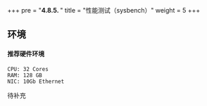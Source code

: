 +++
pre = "<b>4.8.5. </b>"
title = "性能测试（sysbench）"
weight = 5
+++

## 环境

#### 推荐硬件环境

```
CPU: 32 Cores
RAM: 128 GB
NIC: 10Gb Ethernet
```
待补充